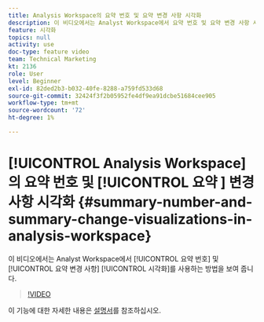 ```yaml
---
title: Analysis Workspace의 요약 번호 및 요약 변경 사항 시각화
description: 이 비디오에서는 Analyst Workspace에서 요약 번호 및 요약 변경 사항 시각화를 사용하는 방법을 보여줍니다.
feature: 시각화
topics: null
activity: use
doc-type: feature video
team: Technical Marketing
kt: 2136
role: User
level: Beginner
exl-id: 82ded2b3-b032-40fe-8288-a759fd533d68
source-git-commit: 32424f3f2b05952fe4df9ea91dcbe51684cee905
workflow-type: tm+mt
source-wordcount: '72'
ht-degree: 1%

---
```


# [!UICONTROL Analysis Workspace] 의 요약 번호 및  [!UICONTROL 요약 ]  변경 사항 시각화 {#summary-number-and-summary-change-visualizations-in-analysis-workspace}

이 비디오에서는 Analyst Workspace에서 [!UICONTROL 요약 번호] 및 [!UICONTROL 요약 변경 사항] [!UICONTROL 시각화]를 사용하는 방법을 보여 줍니다.

>[!VIDEO](https://video.tv.adobe.com/v/23992/?quality=12)

이 기능에 대한 자세한 내용은 [설명서](https://marketing.adobe.com/resources/help/en_US/analytics/analysis-workspace/summary-number-change.html)를 참조하십시오.
